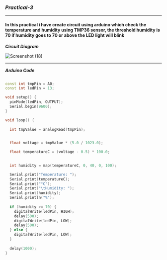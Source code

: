 ### ***Practical-3***

<hr>

#### In this practical i have create circuit using arduino which check the temperature and humidity using TMP36 sensor, the threshold humidity is 70 if humidity goes to 70 or above the LED light will blink

***Circuit Diagram***

![Screenshot (18)](https://github.com/purvjoshi04/Curriculum-Codes/assets/101319136/cc40fadd-e98f-4cf1-a0a2-f5dea5839304)

<hr>

***Arduino Code***

```cpp

const int tmpPin = A0;  
const int ledPin = 13;  

void setup() {
  pinMode(ledPin, OUTPUT);
  Serial.begin(9600);
}

void loop() {
  
  int tmpValue = analogRead(tmpPin);
  

  float voltage = tmpValue * (5.0 / 1023.0);

  float temperatureC = (voltage - 0.5) * 100.0;
  

  int humidity = map(temperatureC, 0, 40, 0, 100);

  Serial.print("Temperature: ");
  Serial.print(temperatureC);
  Serial.print("°C");
  Serial.print("\tHumidity: ");
  Serial.print(humidity);
  Serial.println("%");
  
  if (humidity >= 70) {
    digitalWrite(ledPin, HIGH);
    delay(500);
    digitalWrite(ledPin, LOW);
    delay(500);
  } else {
    digitalWrite(ledPin, LOW);
  }
  
  delay(1000); 
}

```  
